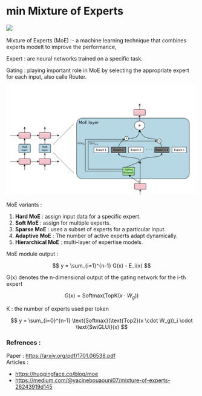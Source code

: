 # min Mixture of Experts
<img src="https://www.datocms-assets.com/96965/1695407369-0923-ensemble-models-explained.jpg" />

Mixture of Experts (MoE) :- a machine learning technique that combines experts modelt to improve the performance,

Expert : are neural networks trained on a specific task.

Gating : playing important role in MoE by selecting the appropriate expert for each input, also calle Router.

<img src="images/moe.png">

MoE variants : 
1) **Hard MoE** : assign input data for a specific expert.
2) **Soft MoE** : assign for multiple experts.
3) **Sparse MoE** : uses a subset of experts for a particular input.
4) **Adaptive MoE** : The number of active experts adapt dynamically.
5) **Hierarchical MoE** : multi-layer of expertise models.

MoE module output : 

$$
y = \sum_{i=1}^{n-1} G(x) - E_i(x)
$$

G(x) denotes the n-dimensional output of the gating network for the i-th expert

$$
G(x) = \text{Softmax}(\text{TopK}(x \cdot W_g))
$$

K : the number of experts used per token

$$
y = \sum_{i=0}^{n-1} \text{Softmax}(\text{Top2}(x \cdot W_g))_i \cdot \text{SwiGLUi}(x)
$$

### Refrences : 
Paper : https://arxiv.org/pdf/1701.06538.pdf
<br/>
Articles : 
- https://huggingface.co/blog/moe
- https://medium.com/@yacinebouaouni07/mixture-of-experts-26243919d145
<br/>
